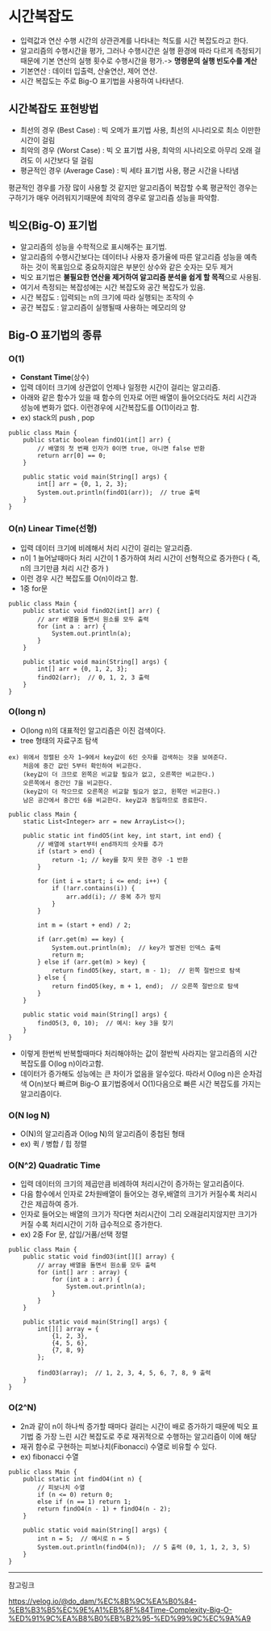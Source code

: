 # 시간복잡도
- 입력값과 연산 수행 시간의 상관관계를 나타내는 척도를 시간 복잡도라고 한다.
- 알고리즘의 수행시간을 평가, 그러나 수행시간은 실행 환경에 따라 다르게 측정되기때문에 기본 연산의 실행 횟수로 수행시간을 평가.-> **명령문의 실행 빈도수를 계산**
- 기본연산 : 데이터 입출력, 산술연산, 제어 연산.
- 시간 복잡도는 주로 Big-O 표기법을 사용하여 나타낸다.

## 시간복잡도 표현방법
- 최선의 경우 (Best Case) : 빅 오메가 표기법 사용, 최선의 시나리오로 최소 이만한 시간이 걸림
- 최악의 경우 (Worst Case) : 빅 오 표기법 사용, 최악의 시나리오로 아무리 오래 걸려도 이 시간보다 덜 걸림
- 평균적인 경우 (Average Case) : 빅 세타 표기법 사용, 평균 시간을 나타냄

평균적인 경우를 가장 많이 사용할 것 같지만 알고리즘이 복잡할 수록 평균적인 경우는 구하기가 매우 어려워지기때문에 최악의 경우로 알고리즘 성능을 파악함.

## 빅오(Big-O) 표기법
- 알고리즘의 성능을 수학적으로 표시해주는 표기법.
- 알고리즘의 수행시간보다는 데이터나 사용자 증가율에 따른 알고리즘 성능을 예측하는 것이 목표임으로 중요하지않은 부분인 상수와 같은 숫자는 모두 제거 
- 빅오 표기법은 **불필요한 연산을 제거하여 알고리즘 분석을 쉽게 할 목적**으로 사용됨.
- 여기서 측정되는 복잡성에는 시간 복잡도와 공간 복잡도가 있음.
- 시간 복잡도 : 입력되는 n의 크기에 따라 실행되는 조작의 수
- 공간 복잡도 : 알고리즘이 실행될때 사용하는 메모리의 양

## Big-O 표기법의 종류

### O(1)
- **Constant Time**(상수)
- 입력 데이터 크기에 상관없이 언제나 일정한 시간이 걸리는 알고리즘.
- 아래와 같은 함수가 있을 때 함수의 인자로 어떤 배열이 들어오더라도 처리 시간과 성능에 변화가 없다. 이런경우에 시간복잡도를 O(1)이라고 함.
- ex) stack의 push , pop
```
public class Main {
    public static boolean findO1(int[] arr) {
        // 배열의 첫 번째 인자가 0이면 true, 아니면 false 반환
        return arr[0] == 0;
    }

    public static void main(String[] args) {
        int[] arr = {0, 1, 2, 3};
        System.out.println(findO1(arr));  // true 출력
    }
}
```

### O(n) Linear Time(선형)
- 입력 데이터 크기에 비례해서 처리 시간이 걸리는 알고리즘.
- n이 1 늘어날때마다 처리 시간이 1 증가하여 처리 시간이 선형적으로 증가한다 ( 즉, n의 크기만큼 처리 시간 증가 )
- 이런 경우 시간 복잡도를 O(n)이라고 함.
- 1중 for문
```
public class Main {
    public static void findO2(int[] arr) {
        // arr 배열을 돌면서 원소를 모두 출력
        for (int a : arr) {
            System.out.println(a);
        }
    }

    public static void main(String[] args) {
        int[] arr = {0, 1, 2, 3};
        findO2(arr);  // 0, 1, 2, 3 출력
    }
}
```

### O(long n)
- O(long n)의 대표적인 알고리즘은 이진 검색이다.
- tree 형태의 자료구조 탐색

```
ex) 위에서 정렬된 숫자 1~9에서 key값이 6인 숫자를 검색하는 것을 보여준다.
	처음에 중간 값인 5부터 확인하여 비교한다. 
	(key값이 더 크므로 왼쪽은 비교할 필요가 없고, 오른쪽만 비교한다.)
	오른쪽에서 중간인 7을 비교한다. 
	(key값이 더 작으므로 오른쪽은 비교할 필요가 없고, 왼쪽만 비교한다.)
	남은 공간에서 중간인 6을 비교한다. key값과 동일하므로 종료한다.

public class Main {
    static List<Integer> arr = new ArrayList<>();

    public static int findO5(int key, int start, int end) {
        // 배열에 start부터 end까지의 숫자를 추가
        if (start > end) {
            return -1; // key를 찾지 못한 경우 -1 반환
        }

        for (int i = start; i <= end; i++) {
            if (!arr.contains(i)) {
                arr.add(i); // 중복 추가 방지
            }
        }

        int m = (start + end) / 2;

        if (arr.get(m) == key) {
            System.out.println(m);  // key가 발견된 인덱스 출력
            return m;
        } else if (arr.get(m) > key) {
            return findO5(key, start, m - 1);  // 왼쪽 절반으로 탐색
        } else {
            return findO5(key, m + 1, end);  // 오른쪽 절반으로 탐색
        }
    }

    public static void main(String[] args) {
        findO5(3, 0, 10);  // 예시: key 3을 찾기
    }
}

```

- 이렇게 한번씩 반복할때마다 처리해야하는 값이 절반씩 사라지는 알고리즘의 시간 복잡도를 O(log n)이라고함.
- 데이터가 증가해도 성능에는 큰 차이가 없음을 알수있다. 따라서 O(log n)은 순차검색 O(n)보다 빠르며 Big-O 표기법중에서 O(1)다음으로 빠른 시간 복잡도를 가지는 알고리즘이다. 

### O(N log N)
- O(N)의 알고리즘과 O(log N)의 알고리즘이 중첩된 형태
- ex) 퀵 / 병합 / 힙 정렬

### O(N^2) Quadratic Time
- 입력 데이터의 크기의 제곱만큼 비례하여 처리시간이 증가하는 알고리즘이다. 
- 다음 함수에서 인자로 2차원배열이 들어오는 경우,배열의 크기가 커질수록 처리시간은 제곱하여 증가.
- 인자로 들어오는 배열의 크기가 작다면 처리시간이 그리 오래걸리지않지만 크기가 커질 수록 처리시간이 기하 급수적으로 증가한다.
- ex) 2중 For 문, 삽입/거품/선택 정렬

```
public class Main {
    public static void findO3(int[][] array) {
        // array 배열을 돌면서 원소를 모두 출력
        for (int[] arr : array) {
            for (int a : arr) {
                System.out.println(a);
            }
        }
    }

    public static void main(String[] args) {
        int[][] array = {
            {1, 2, 3},
            {4, 5, 6},
            {7, 8, 9}
        };

        findO3(array);  // 1, 2, 3, 4, 5, 6, 7, 8, 9 출력
    }
}
```


### O(2^N)
- 2n과 같이 n이 하나씩 증가할 때마다 걸리는 시간이 배로 증가하기 때문에 빅오 표기법 중 가장 느린 시간 복잡도로 주로 재귀적으로 수행하는 알고리즘이 이에 해당
- 재귀 함수로 구현하는 피보나치(Fibonacci) 수열로 비유할 수 있다.
- ex) fibonacci 수열
```
public class Main {
    public static int findO4(int n) {
        // 피보나치 수열
        if (n <= 0) return 0;
        else if (n == 1) return 1;
        return findO4(n - 1) + findO4(n - 2);
    }

    public static void main(String[] args) {
        int n = 5;  // 예시로 n = 5
        System.out.println(findO4(n));  // 5 출력 (0, 1, 1, 2, 3, 5)
    }
}

```




----
참고링크 

https://velog.io/@do_dam/%EC%8B%9C%EA%B0%84-%EB%B3%B5%EC%9E%A1%EB%8F%84Time-Complexity-Big-O-%ED%91%9C%EA%B8%B0%EB%B2%95-%ED%99%9C%EC%9A%A9